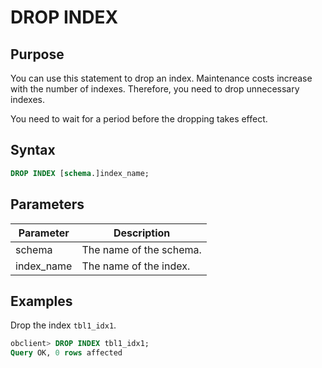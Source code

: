 # DROP INDEX

## Purpose

You can use this statement to drop an index. Maintenance costs increase with the number of indexes. Therefore, you need to drop unnecessary indexes.

You need to wait for a period before the dropping takes effect.

## Syntax

```sql
DROP INDEX [schema.]index_name;
```

## Parameters

| Parameter | Description |
|------------|---------------|
| schema | The name of the schema.  |
| index_name | The name of the index.  |

## Examples

Drop the index `tbl1_idx1`.

```sql
obclient> DROP INDEX tbl1_idx1;
Query OK, 0 rows affected
```
